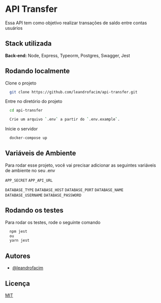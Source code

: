 # API Transfer

Essa API tem como objetivo realizar transações de saldo entre contas usuários

## Stack utilizada

**Back-end:** Node, Express, Typeorm, Postgres, Swagger, Jest

## Rodando localmente

Clone o projeto

```bash
  git clone https://github.com/leandrofacim/api-transfer.git
```

Entre no diretório do projeto

```bash
  cd api-transfer
```

```bash
  Crie um arquivo `.env` a partir do `.env.example`. 
```

Inicie o servidor

```bash
  docker-compose up
```

## Variáveis de Ambiente

Para rodar esse projeto, você vai precisar adicionar as seguintes variáveis de ambiente no seu .env

`APP_SECRET`
`APP_API_URL`

`DATABASE_TYPE`
`DATABASE_HOST`
`DATABASE_PORT`
`DATABASE_NAME`
`DATABASE_USERNAME`
`DATABASE_PASSWORD`

## Rodando os testes

Para rodar os testes, rode o seguinte comando

```bash
  npm jest
  ou
  yarn jest
```

## Autores

- [@leandrofacim](https://github.com/leandrofacim)

## Licença

[MIT](https://choosealicense.com/licenses/mit/)
